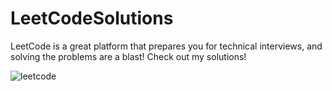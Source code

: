 # LeetCodeSolutions
LeetCode is a great platform that prepares you for technical interviews, and solving the problems are a blast! Check out my solutions!

![leetcode](https://cloud.githubusercontent.com/assets/15184861/24944191/b4c336a2-1f1f-11e7-9964-89effd49f093.jpg)

